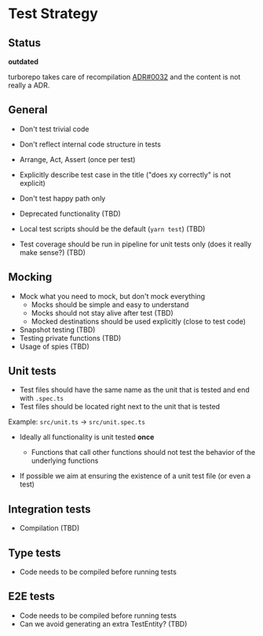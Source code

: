 # Test Strategy

## Status

**outdated**

turborepo takes care of recompilation [ADR#0032](../0032-monorepo-tooling.md) and the content is not really a ADR.

## General

- Don't test trivial code
- Don't reflect internal code structure in tests
- Arrange, Act, Assert (once per test)
- Explicitly describe test case in the title ("does xy correctly" is not explicit)
- Don't test happy path only

- Deprecated functionality (TBD)
- Local test scripts should be the default (`yarn test`) (TBD)

- Test coverage should be run in pipeline for unit tests only (does it really make sense?) (TBD)

## Mocking

- Mock what you need to mock, but don't mock everything
  - Mocks should be simple and easy to understand
  - Mocks should not stay alive after test (TBD)
  - Mocked destinations should be used explicitly (close to test code)
- Snapshot testing (TBD)
- Testing private functions (TBD)
- Usage of spies (TBD)

## Unit tests

- Test files should have the same name as the unit that is tested and end with `.spec.ts`
- Test files should be located right next to the unit that is tested

Example: `src/unit.ts` -> `src/unit.spec.ts`

- Ideally all functionality is unit tested **once**

  - Functions that call other functions should not test the behavior of the underlying functions

- If possible we aim at ensuring the existence of a unit test file (or even a test)

## Integration tests

- Compilation (TBD)

## Type tests

- Code needs to be compiled before running tests

## E2E tests

- Code needs to be compiled before running tests
- Can we avoid generating an extra TestEntity? (TBD)
